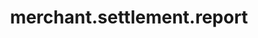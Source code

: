 ---
layout: ResourceOverview
title: merchant.settlement.report
description: Overview
schema: merchant.settlement.report
api: merchant
---